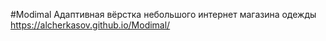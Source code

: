 #Modimal
Адаптивная вёрстка небольшого интернет магазина одежды
https://alcherkasov.github.io/Modimal/
